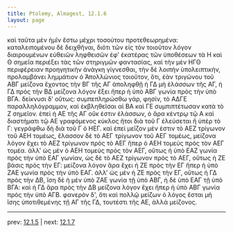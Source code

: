 ```yaml
---
title: Ptolemy, Almagest, 12.1.6
layout: page
---
```


καὶ ταῦτα μὲν ἡμῖν ἔστω μέχρι τοσούτου προτεθεωρημένα: καταλειπομένου δὲ δειχθῆναι, διότι τῶν εἰς τὸν τοιοῦτον λόγον διαιρουμένων εὐθειῶν ληφθεισῶν ἐφ' ἑκατέρας τῶν ὑποθέσεων τὰ Η καὶ Θ σημεῖα περιέξει τὰς τῶν στηριγμῶν φαντασίας, καὶ τὴν μὲν ΗΓΘ περιφέρειαν προηγητικὴν ἀνάγκη γίγνεσθαι, τὴν δὲ λοιπὴν ὑπολειπτικήν, προλαμβάνει λημμάτιον ὁ Ἀπολλώνιος τοιοῦτον, ὅτι, ἐὰν τριγώνου τοῦ ΑΒΓ μείζονα ἔχοντος τὴν ΒΓ τῆς ΑΓ ἀποληφθῇ ἡ ΓΔ μὴ ἐλάσσων τῆς ΑΓ, ἡ ΓΔ πρὸς τὴν ΒΔ μείζονα λόγον ἕξει ἤπερ ἡ ὑπὸ ΑΒΓ γωνία πρὸς τὴν ὑπὸ ΒΓΑ. δείκνυσι δ' οὕτως: συμπεπληρώσθω γάρ, φησίν, τὸ ΑΔΓΕ παραλληλόγραμμον, καὶ ἐκβληθεῖσαι αἱ ΒΑ καὶ ΓΕ συμπιπτέτωσαν κατὰ τὸ Ζ σημεῖον. ἐπεὶ ἡ ΑΕ τῆς ΑΓ οὔκ ἐστιν ἐλάσσων, ὁ ἄρα κέντρῳ τῷ Α καὶ διαστήματι τῷ ΑΕ γραφόμενος κύκλος ἤτοι διὰ τοῦ Γ ἐλεύσεται ἢ ὑπὲρ τὸ Γ: γεγράφθω δὴ διὰ τοῦ Γ ὁ ΗΕΓ. καὶ ἐπεὶ μεῖζον μέν ἐστιν τὸ ΑΕΖ τρίγωνον τοῦ ΑΕΗ τομέως, ἔλασσον δὲ τὸ ΑΕΓ τρίγωνον τοῦ ΑΕΓ τομέως, μείζονα λόγον ἔχει τὸ ΑΕΖ τρίγωνον πρὸς τὸ ΑΕΓ ἤπερ ὁ ΑΕΗ τομεὺς πρὸς τὸν ΑΕΓ τομέα. ἀλλ' ὡς μὲν ὁ ΑΕΗ τομεὺς πρὸς τὸν ΑΕΓ, οὕτως ἡ ὑπὸ ΕΑΖ γωνία πρὸς τὴν ὑπὸ ΕΑΓ γωνίαν, ὡς δὲ τὸ ΑΕΖ τρίγωνον πρὸς τὸ ΑΕΓ, οὕτως ἡ ΖΕ βάσις πρὸς τὴν ΕΓ: μείζονα λόγον ἄρα ἔχει ἡ ΖΕ πρὸς τὴν ΕΓ ἤπερ ἡ ὑπὸ ΖΑΕ γωνία πρὸς τὴν ὑπὸ ΕΑΓ. ἀλλ' ὡς μὲν ἡ ΖΕ πρὸς τὴν ΕΓ, οὕτως ἡ ΓΔ πρὸς τὴν ΔΒ, ἴση δὲ ἡ μὲν ὑπὸ ΖΑΕ γωνία τῇ ὑπὸ ΑΒΓ, ἡ δὲ ὑπὸ ΕΑΓ τῇ ὑπὸ ΒΓΑ: καὶ ἡ ΓΔ ἄρα πρὸς τὴν ΔΒ μείζονα λόγον ἔχει ἤπερ ἡ ὑπὸ ΑΒΓ γωνία πρὸς τὴν ὑπὸ ΑΓΒ. φανερὸν δ', ὅτι καὶ πολλῷ μείζων ὁ λόγος ἔσται μὴ ἴσης ὑποτιθεμένης τῇ ΑΓ τῆς ΓΔ, τουτέστι τῆς ΑΕ, ἀλλὰ μείζονος. 

---

prev: [12.1.5](../12.1.5/) | next: [12.1.7](../12.1.7/)

